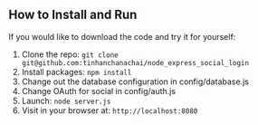 
## How to Install and Run

If you would like to download the code and try it for yourself:

1. Clone the repo: `git clone git@github.com:tinhanchanachai/node_express_social_login`
2. Install packages: `npm install`
3. Change out the database configuration in config/database.js
4. Change OAuth for social in config/auth.js
5. Launch: `node server.js`
6. Visit in your browser at: `http://localhost:8080`



